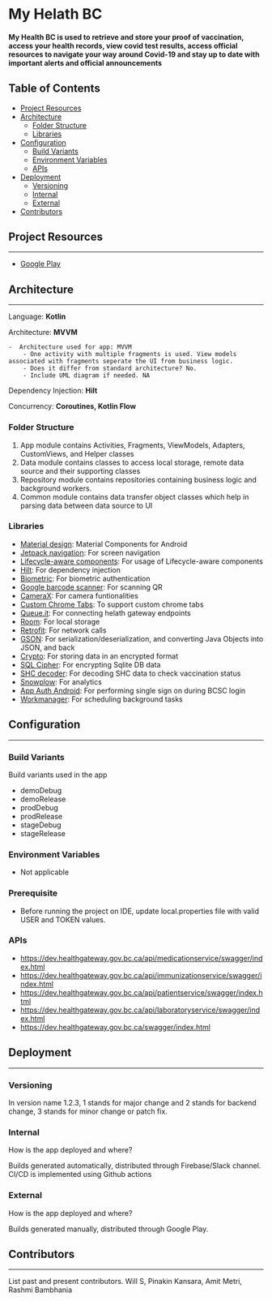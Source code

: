 # My Helath BC

#### My Health BC is used to retrieve and store your proof of vaccination, access your health records, view covid test results, access official resources to navigate your way around Covid-19 and stay up to date with important alerts and official announcements

## Table of Contents

- [Project Resources](#markdown-header-project-resources)
- [Architecture](#markdown-header-architecture)
    - [Folder Structure](#markdown-header-folder-structure)
    - [Libraries](#markdown-header-libraries)
- [Configuration](#markdown-header-configuration)
    - [Build Variants](#markdown-header-build-variants)
    - [Environment Variables](#markdownpheader-environment-variables)
    - [APIs](#markdown-header-apis)
- [Deployment](#markdown-header-deployment)
    - [Versioning](#markdown-header-versioning)
    - [Internal](#markdown-header-internal)
    - [External](#markdown-header-external)
- [Contributors](#markdown-header-contributors)

## Project Resources
---

- [Google Play](https://play.google.com/store/apps/details?id=ca.bc.gov.myhealth)

## Architecture
---

Language: __Kotlin__

Architecture: __MVVM__

    -  Architecture used for app: MVVM
        - One activity with multiple fragments is used. View models associated with fragments seperate the UI from business logic.
        - Does it differ from standard architecture? No.
        - Include UML diagram if needed. NA

Dependency Injection: __Hilt__

Concurrency: __Coroutines, Kotlin Flow__

### Folder Structure
1. App module contains Activities, Fragments, ViewModels, Adapters, CustomViews, and Helper classes
2. Data module contains classes to access local storage, remote data source and their supporting classes
3. Repository module contains repositories containing business logic and background workers.
4. Common module contains data transfer object classes which help in parsing data between data source to UI

### Libraries

- [Material design](https://material.io/develop/android/docs/getting-started): Material Components for Android
- [Jetpack navigation](https://developer.android.com/guide/navigation): For screen navigation
- [Lifecycle-aware components](https://developer.android.com/jetpack/androidx/releases/lifecycle): For usage of Lifecycle-aware components
- [Hilt](https://developer.android.com/training/dependency-injection/hilt-android): For dependency injection
- [Biometric](https://developer.android.com/jetpack/androidx/releases/biometric): For biometric authentication
- [Google barcode scanner](https://developers.google.com/ml-kit/vision/barcode-scanning/android): For scanning QR
- [CameraX](https://developer.android.com/jetpack/androidx/releases/camera): For camera funtionalities
- [Custom Chrome Tabs](https://developer.android.com/jetpack/androidx/releases/browser): To support custom chrome tabs
- [Queue.it](https://queue-it.com/developers/rest-api/): For connecting helath gateway endpoints
- [Room](https://developer.android.com/jetpack/androidx/releases/room): For local storage
- [Retrofit](https://square.github.io/retrofit/): For network calls
- [GSON](https://github.com/google/gson): For serialization/deserialization, and converting Java Objects into JSON, and back
- [Crypto](https://developer.android.com/jetpack/androidx/releases/security): For storing data in an encrypted format
- [SQL Cipher](https://www.zetetic.net/sqlcipher/sqlcipher-for-android/): For encrypting Sqlite DB data
- [SHC decoder](https://maven.pkg.github.com/FreshworksStudio/BCVAX-Android): For decoding SHC data to check vaccination status
- [Snowplow](https://docs.snowplowanalytics.com/docs/collecting-data/collecting-from-own-applications/mobile-trackers/previous-versions/android-tracker/): For analytics
- [App Auth Android](https://github.com/openid/AppAuth-Android): For performing single sign on during BCSC login
- [Workmanager](https://developer.android.com/topic/libraries/architecture/workmanager/basics): For scheduling background tasks

## Configuration
---

### Build Variants

Build variants used in the app

- demoDebug
- demoRelease
- prodDebug
- prodRelease
- stageDebug
- stageRelease

### Environment Variables

- Not applicable

### Prerequisite

- Before running the project on IDE, update local.properties file with valid USER and TOKEN values.
### APIs

- https://dev.healthgateway.gov.bc.ca/api/medicationservice/swagger/index.html
- https://dev.healthgateway.gov.bc.ca/api/immunizationservice/swagger/index.html
- https://dev.healthgateway.gov.bc.ca/api/patientservice/swagger/index.html
- https://dev.healthgateway.gov.bc.ca/api/laboratoryservice/swagger/index.html
- https://dev.healthgateway.gov.bc.ca/swagger/index.html

## Deployment
---

### Versioning

In version name 1.2.3, 1 stands for major change and 2 stands for backend change, 3 stands for minor change or patch fix.

### Internal

How is the app deployed and where?

Builds generated automatically, distributed through Firebase/Slack channel. CI/CD is implemented using Github actions

### External

How is the app deployed and where?

Builds generated manually, distributed through Google Play.

## Contributors
---

List past and present contributors. Will S, Pinakin Kansara, Amit Metri, Rashmi Bambhania